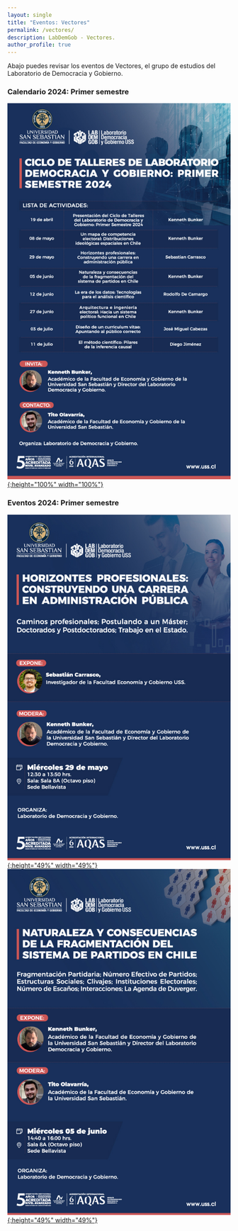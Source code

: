 ```yaml
---
layout: single
title: "Eventos: Vectores"
permalink: /vectores/
description: LabDemGob - Vectores.
author_profile: true
---
```



Abajo puedes revisar los eventos de Vectores, el grupo de estudios del Laboratorio de Democracia y Gobierno.



### Calendario 2024: Primer semestre

[![4](/vectores/2024-01.png){:height="100%" width="100%"}](/vectores/2024-01.png) 


### Eventos 2024: Primer semestre

[![4](/vectores/20240529.png){:height="49%" width="49%"}](/vectores/20240529.png) [![4](/vectores/20240605.png){:height="49%" width="49%"}](/vectores/20240605.png)
